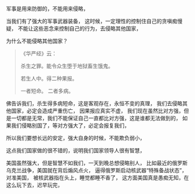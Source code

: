 军事是用来防御的，不能用来侵略，

当我们有了强大的军事武器装备，
这时候，一定理性的控制住自己的贪嗔痴慢疑，
不能让这些恶念来控制自己的行为，去侵略其他国家，

为什么不能侵略其他国家？

> 《华严经》云：
> 
> 杀生之罪。能令众生堕于地狱畜生饿鬼。
> 
> 若生人中。得二种果报。
> 
> 一者短命。
> 二者多病。 

佛告诉我们，杀生得多病短命，这是客观存在，永恒不变的真理，
我们去侵略其他国家，必定会造成严重伤亡，
因果报应真实不虚，
我们现在虽然比对方强，但是一切都是无常，我们不能保证自己一直都比对方强，这是谁都无法做到的，
如果我们侵略别国了，等对方强大了，必定会报复我们，

所以我们要想长远的安定，强大自身的时候，不能欺负弱小，

这点我们国家做的很不错的，说明我们国家领导人很有智慧，

美国虽然强大，但是智慧不如我们，一天到晚总想侵略别人，
比如最近的俄罗斯乌克兰战争，美国就在背后煽风点火，
逼得俄罗斯启动核武器“特殊备战状态”，对准美国，
被核武器指在头上，睡觉都睡不香了，
这方面美国真是愚痴无知，在这么玩下去，迟早玩完，



